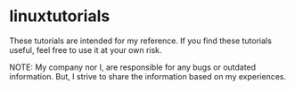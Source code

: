 # linuxtutorials

These tutorials are intended for my reference. If you find these tutorials useful, feel free to use it at your own risk.

NOTE: My company nor I, are responsible for any bugs or outdated information. But, I strive to share the information based on my experiences.
